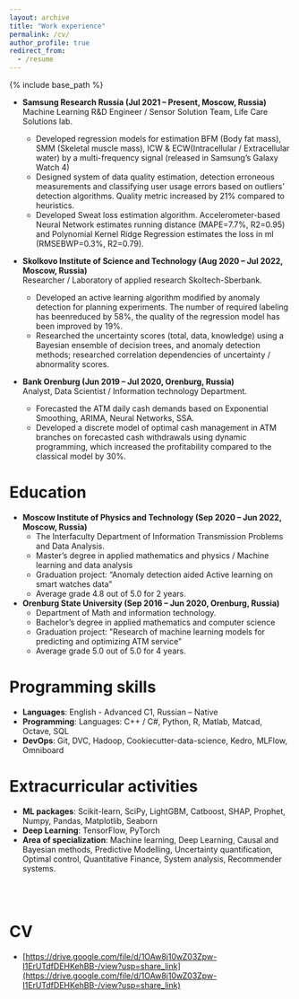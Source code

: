 ```yaml
---
layout: archive
title: "Work experience"
permalink: /cv/
author_profile: true
redirect_from:
  - /resume
---
```


{% include base_path %}

* **Samsung Research Russia (Jul 2021 – Present, Moscow, Russia)**<br>
Machine Learning R&D Engineer / Sensor Solution Team, Life Care Solutions lab.
  * Developed regression models for estimation BFM (Body fat mass), SMM (Skeletal muscle mass), ICW & ECW(Intracellular / Extracellular water) by a multi-frequency signal (released in Samsung’s Galaxy Watch 4)
  * Designed system of data quality estimation, detection erroneous measurements and classifying user usage errors based on outliers’ detection algorithms. Quality metric increased by 21% compared to heuristics.
  * Developed Sweat loss estimation algorithm. Accelerometer-based Neural Network estimates running distance (MAPE=7.7%, R2=0.95) and Polynomial Kernel Ridge Regression estimates the loss in ml (RMSEBWP=0.3%, R2=0.79).

* **Skolkovo Institute of Science and Technology (Aug 2020 – Jul 2022, Moscow, Russia)**<br>
Researcher / Laboratory of applied research Skoltech-Sberbank.
  * Developed an active learning algorithm modified by anomaly detection for planning experiments. The number of required labeling has beenreduced by 58%, the quality of the regression model has been improved by 19%.
  * Researched the uncertainty scores (total, data, knowledge) using a Bayesian ensemble of decision trees, and anomaly detection methods; researched correlation dependencies of uncertainty / abnormality scores.

* **Bank Orenburg (Jun 2019 – Jul 2020, Orenburg, Russia)**<br>
Analyst, Data Scientist / Information technology Department.
  * Forecasted the ATM daily cash demands based on Exponential Smoothing, ARIMA, Neural Networks, SSA.
  * Developed a discrete model of optimal cash management in ATM branches on forecasted cash withdrawals using dynamic programming, which increased the profitability compared to the classical model by 30%.

Education
======
* **Moscow Institute of Physics and Technology (Sep 2020 – Jun 2022, Moscow, Russia)**
  * The Interfaculty Department of Information Transmission Problems and Data Analysis.
  * Master’s degree in applied mathematics and physics / Machine learning and data analysis
  * Graduation project: “Anomaly detection aided Active learning on smart watches data”
  * Average grade 4.8 out of 5.0 for 2 years.
* **Orenburg State University (Sep 2016 – Jun 2020, Orenburg, Russia)**
  * Department of Math and information technology.
  * Bachelor’s degree in applied mathematics and computer science
  * Graduation project: "Research of machine learning models for predicting and optimizing ATM service"
  * Average grade 5.0 out of 5.0 for 4 years.


Programming skills
======
* **Languages**: English - Advanced C1, Russian – Native
* **Programming**: Languages: C++ / C#, Python, R, Matlab, Matcad, Octave, SQL
* **DevOps**: Git, DVC, Hadoop, Cookiecutter-data-science, Kedro, MLFlow, Omniboard

Extracurricular activities 
======
* **ML packages**: Scikit-learn, SciPy, LightGBM, Catboost, SHAP, Prophet, Numpy, Pandas, Matplotlib, Seaborn
* **Deep Learning**: TensorFlow, PyTorch
* **Area of specialization**: Machine learning, Deep Learning, Causal and Bayesian methods, Predictive Modelling,
Uncertainty quantification, Optimal control, Quantitative Finance, System analysis, Recommender systems.
<br>
<br>

CV
======
* [https://drive.google.com/file/d/1OAw8j10wZ03Zpw-I1ErUTdfDEHKehBB-/view?usp=share_link](https://drive.google.com/file/d/1OAw8j10wZ03Zpw-I1ErUTdfDEHKehBB-/view?usp=share_link)
